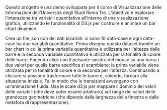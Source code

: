 Questo progetto è una demo sviluppata per il corso di Visualizzazione delle Informazioni dell’Università degli Studi Roma Tre. L’obiettivo è esplorare l’interazione tra variabili quantitative all’interno di una visualizzazione grafica, utilizzando le funzionalità di D3.js per costruire e animare un bar chart dinamico.

Crea un file json con dei dati bivariati: ci sono 10 data-case e ogni data-case ha due variabili quantitative. Prima disegna questo dataset tramite un bar chart in cui la prima variabile quantitativa è utilizzata per l'altezza delle barre e la seconda variabile quantitativa è utilizzata per la tonalità di colore delle barre. Facendo click con il pulsante sinistro del mouse su una barra i due valori per quella barra specifica si scambiano: la prima variabile viene utilizzata per la tonalità di colore e la seconda per l'altezza. Continuando a cliccare si possono trasformare tutte le barre e, volendo, tornare alla situazione iniziale. Fai in modo che le transizioni avvengano con un'animazione fluida. Usa le scale d3.js per mappare il dominio dei valori delle variabili (che deve poter essere arbitrario) sul range dei valori delle grandezze geometriche (che dipende dalla larghezza della finestra e dalla metafora di rappresentazione).
